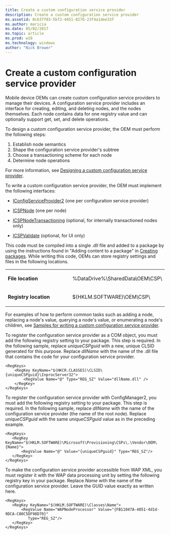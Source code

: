 ```yaml
---
title: Create a custom configuration service provider
description: Create a custom configuration service provider
ms.assetid: 0cb37f03-5bf2-4451-8276-23f4a1dee33f
ms.author: maricia
ms.date: 05/02/2017
ms.topic: article
ms.prod: w10
ms.technology: windows
author: "Nick Brower"
---
```



# Create a custom configuration service provider

Mobile device OEMs can create custom configuration service providers to manage their devices. A configuration service provider includes an interface for creating, editing, and deleting nodes, and the nodes themselves. Each node contains data for one registry value and can optionally support get, set, and delete operations.

To design a custom configuration service provider, the OEM must perform the following steps:

1.  Establish node semantics
2.  Shape the configuration service provider's subtree
3.  Choose a transactioning scheme for each node
4.  Determine node operations

For more information, see [Designing a custom configuration service provider](design-a-custom-windows-csp.md).

To write a custom configuration service provider, the OEM must implement the following interfaces:

-   [IConfigServiceProvider2](iconfigserviceprovider2.md) (one per configuration service provider)

-   [ICSPNode](icspnode.md) (one per node)

-   [ICSPNodeTransactioning](icspnodetransactioning.md) (optional, for internally transactioned nodes only)

-   [ICSPValidate](icspvalidate.md) (optional, for UI only)

This code must be compiled into a single .dll file and added to a package by using the instructions found in "Adding content to a package" in [Creating packages](https://msdn.microsoft.com/en-us/library/windows/hardware/dn756642). While writing this code, OEMs can store registry settings and files in the following locations.

<table>
<colgroup>
<col width="50%" />
<col width="50%" />
</colgroup>
<tbody>
<tr class="odd">
<td><p><strong>File location</strong></p></td>
<td><p>%DataDrive%\SharedData\OEM\CSP\</p></td>
</tr>
<tr class="even">
<td><p><strong>Registry location</strong></p></td>
<td><p>$(HKLM.SOFTWARE)\OEM\CSP\</p></td>
</tr>
</tbody>
</table>


For examples of how to perform common tasks such as adding a node, replacing a node's value, querying a node's value, or enumerating a node's children, see [Samples for writing a custom configuration service provider](samples-for-writing-a-custom-configuration-service-provider.md).

To register the configuration service provider as a COM object, you must add the following registry setting to your package. This step is required. In the following sample, replace *uniqueCSPguid* with a new, unique CLSID generated for this purpose. Replace *dllName* with the name of the .dll file that contains the code for your configuration service provider.

``` syntax
<RegKeys>
    <RegKey KeyName="$(HKCR.CLASSES)\CLSID\{uniqueCSPguid}\InprocServer32">
        <RegValue Name="@" Type="REG_SZ" Value="dllName.dll" />
    </RegKey>
</RegKeys>
```

To register the configuration service provider with ConfigManager2, you must add the following registry setting to your package. This step is required. In the following sample, replace *dllName* with the name of the configuration service provider (the name of the root node). Replace *uniqueCSPguid* with the same *uniqueCSPguid* value as in the preceding example.

``` syntax
<RegKeys>
   <RegKey KeyName="$(HKLM.SOFTWARE)\Microsoft\Provisioning\CSPs\.\Vendor\OEM\{Name}">
       <RegValue Name="@" Value="{uniqueCSPguid}" Type="REG_SZ"/>
   </RegKey>
</RegKeys>
```

To make the configuration service provider accessible from WAP XML, you must register it with the WAP data processing unit by setting the following registry key in your package. Replace *Name* with the name of the configuration service provider. Leave the GUID value exactly as written here.

``` syntax
<RegKeys>
   <RegKey KeyName="$(HKLM.SOFTWARE)\Classes\Name">
       <RegValue Name="WAPNodeProcessor" Value="{FB11047A-4051-4d1d-9DCA-C80C5DF98D70}" 
          Type="REG_SZ"/>
   </RegKey>
</RegKeys>
```

 






